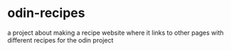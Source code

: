 # odin-recipes
a project about making a recipe website where it links to other pages with different recipes for the odin project